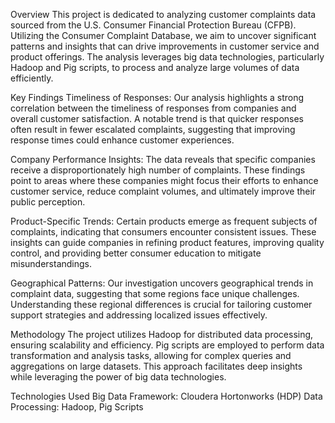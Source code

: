Overview
This project is dedicated to analyzing customer complaints data sourced from the U.S. Consumer Financial Protection Bureau (CFPB). Utilizing the Consumer Complaint Database, we aim to uncover significant patterns and insights that can drive improvements in customer service and product offerings. The analysis leverages big data technologies, particularly Hadoop and Pig scripts, to process and analyze large volumes of data efficiently.

Key Findings
Timeliness of Responses: Our analysis highlights a strong correlation between the timeliness of responses from companies and overall customer satisfaction. A notable trend is that quicker responses often result in fewer escalated complaints, suggesting that improving response times could enhance customer experiences.

Company Performance Insights: The data reveals that specific companies receive a disproportionately high number of complaints. These findings point to areas where these companies might focus their efforts to enhance customer service, reduce complaint volumes, and ultimately improve their public perception.

Product-Specific Trends: Certain products emerge as frequent subjects of complaints, indicating that consumers encounter consistent issues. These insights can guide companies in refining product features, improving quality control, and providing better consumer education to mitigate misunderstandings.

Geographical Patterns: Our investigation uncovers geographical trends in complaint data, suggesting that some regions face unique challenges. Understanding these regional differences is crucial for tailoring customer support strategies and addressing localized issues effectively.

Methodology
The project utilizes Hadoop for distributed data processing, ensuring scalability and efficiency. Pig scripts are employed to perform data transformation and analysis tasks, allowing for complex queries and aggregations on large datasets. This approach facilitates deep insights while leveraging the power of big data technologies.

Technologies Used
Big Data Framework: Cloudera Hortonworks (HDP)
Data Processing: Hadoop, Pig Scripts
